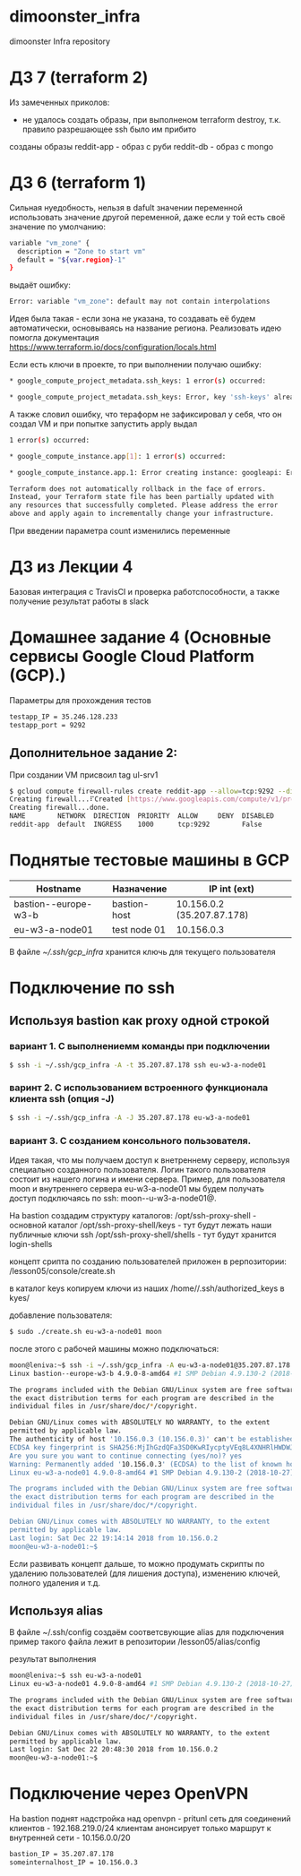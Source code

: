 # dimoonster_infra
dimoonster Infra repository

# ДЗ 7 (terraform 2)
Из замеченных приколов: 
 * не удалось создать образы, при выполненом terraform destroy, т.к. правило разрешающее ssh было им прибито

созданы образы
  reddit-app - образ с руби
  reddit-db  - образ с mongo

# ДЗ 6 (terraform 1)

Сильная нуедобность, нельзя в dafult значении переменной использовать значение другой переменной, даже если у той есть своё значение по умолчанию:
```sh
variable "vm_zone" {
  description = "Zone to start vm"
  default = "${var.region}-1"
}
```
выдаёт ошибку:
```sh
Error: variable "vm_zone": default may not contain interpolations
```

Идея была такая - если зона не указана, то создавать её будем автоматически, основываясь на название региона. Реализовать идею помогла документация https://www.terraform.io/docs/configuration/locals.html 

Если есть ключи в проекте, то при выполнении получаю ошибку:
```sh
* google_compute_project_metadata.ssh_keys: 1 error(s) occurred:

* google_compute_project_metadata.ssh_keys: Error, key 'ssh-keys' already exists in project
```
А также словил ошибку, что тераформ не зафиксировал у себя, что он создал VM и при попытке запустить apply выдал
```sh
1 error(s) occurred:

* google_compute_instance.app[1]: 1 error(s) occurred:

* google_compute_instance.app.1: Error creating instance: googleapi: Error 409: The resource 'projects/clean-algebra-226316/zones/europe-west3-a/instances/reddit-tf-app-var' already exists, alreadyExists

Terraform does not automatically rollback in the face of errors.
Instead, your Terraform state file has been partially updated with
any resources that successfully completed. Please address the error
above and apply again to incrementally change your infrastructure.
```

При введении параметра count изменились переменные





# ДЗ из Лекции 4

Базовая интеграция с TravisCI и проверка работспособности, а также получение результат работы в slack

# Домашнее задание 4 (Основные сервисы Google Cloud Platform (GCP).) 

Параметры для прохождения тестов

```sh
testapp_IP = 35.246.128.233
testapp_port = 9292
```

## Дополнительное задание 2:

При создании VM присвоил tag ul-srv1

```sh
$ gcloud compute firewall-rules create reddit-app --allow=tcp:9292 --direction=INGRESS --target-tags=ul-srv1
Creating firewall...⠏Created [https://www.googleapis.com/compute/v1/projects/clean-algebra-226316/global/firewalls/reddit-app].                                                               
Creating firewall...done.                                                                                                                                                                     
NAME        NETWORK  DIRECTION  PRIORITY  ALLOW     DENY  DISABLED
reddit-app  default  INGRESS    1000      tcp:9292        False
```


# Поднятые тестовые машины в GCP
| Hostname | Назначение | IP int (ext) |
| -------- | ---------- | ------------ |
| bastion--europe-w3-b | bastion-host | 10.156.0.2 (35.207.87.178) |
| eu-w3-a-node01 | test node 01 | 10.156.0.3 |
В файле *~/.ssh/gcp_infra* хранится ключь для текущего пользователя

# Подключение по ssh

## Используя bastion как proxy одной строкой

### вариант 1. С выполнениемм команды при подключении
```sh
$ ssh -i ~/.ssh/gcp_infra -A -t 35.207.87.178 ssh eu-w3-a-node01
```
### варинт 2. С использованием встроенного функционала клиента ssh (опция -J)
 ```sh
 $ ssh -i ~/.ssh/gcp_infra -A -J 35.207.87.178 eu-w3-a-node01
 ```

### вариант 3. С созданием консольного пользователя.  

Идея такая, что мы получаем доступ к внетреннему серверу, используя специально созданного пользователя.
Логин такого пользователя состоит из нашего логина и имени сервера. 
Пример, для пользователя moon и внутреннего сервера eu-w3-a-node01 мы будем получать доступ 
подключаясь по ssh:  moon--u-w3-a-node01@<bastion-ip>.

На bastion создадим структуру каталогов:
/opt/ssh-proxy-shell        - основной каталог
/opt/ssh-proxy-shell/keys   - тут будут лежать наши публичные ключи ssh
/opt/ssh-proxy-shell/shells - тут будут хранится login-shells

концепт срипта по созданию пользователей приложен в рерпозитории: /lesson05/console/create.sh

в каталог keys копируем ключи из наших /home/<username>/.ssh/authorized_keys в kyes/<username>

добавление пользователя:
```sh
$ sudo ./create.sh eu-w3-a-node01 moon
```
после этого с рабочей машины можно подключаться:
```sh
moon@leniva:~$ ssh -i ~/.ssh/gcp_infra -A eu-w3-a-node01@35.207.87.178
Linux bastion--europe-w3-b 4.9.0-8-amd64 #1 SMP Debian 4.9.130-2 (2018-10-27) x86_64

The programs included with the Debian GNU/Linux system are free software;
the exact distribution terms for each program are described in the
individual files in /usr/share/doc/*/copyright.

Debian GNU/Linux comes with ABSOLUTELY NO WARRANTY, to the extent
permitted by applicable law.
The authenticity of host '10.156.0.3 (10.156.0.3)' can't be established.
ECDSA key fingerprint is SHA256:MjIhGzdQFa3SD0KwRIycptyVEq8L4XNHRlHWDWJhwSQ.
Are you sure you want to continue connecting (yes/no)? yes
Warning: Permanently added '10.156.0.3' (ECDSA) to the list of known hosts.
Linux eu-w3-a-node01 4.9.0-8-amd64 #1 SMP Debian 4.9.130-2 (2018-10-27) x86_64

The programs included with the Debian GNU/Linux system are free software;
the exact distribution terms for each program are described in the
individual files in /usr/share/doc/*/copyright.

Debian GNU/Linux comes with ABSOLUTELY NO WARRANTY, to the extent
permitted by applicable law.
Last login: Sat Dec 22 19:14:14 2018 from 10.156.0.2
moon@eu-w3-a-node01:~$ 
```

Если развивать концепт дальше, то можно продумать скрипты по удалению пользователей (для лишения доступа), изменению ключей, полного удаления и т.д.

## Используя alias 

В файле ~/.ssh/config создаём соответсвующие alias для подключения 
пример такого файла лежит в репозитории /lesson05/alias/config

результат выполнения
```sh
moon@leniva:~$ ssh eu-w3-a-node01
Linux eu-w3-a-node01 4.9.0-8-amd64 #1 SMP Debian 4.9.130-2 (2018-10-27) x86_64

The programs included with the Debian GNU/Linux system are free software;
the exact distribution terms for each program are described in the
individual files in /usr/share/doc/*/copyright.

Debian GNU/Linux comes with ABSOLUTELY NO WARRANTY, to the extent
permitted by applicable law.
Last login: Sat Dec 22 20:48:30 2018 from 10.156.0.2
moon@eu-w3-a-node01:~$ 

```

# Подключение через OpenVPN

На bastion поднят надстройка над openvpn - pritunl
сеть для соединений клиентов - 192.168.219.0/24
клиентам анонсирует только маршрут к внутренней сети - 10.156.0.0/20

```sh
bastion_IP = 35.207.87.178
someinternalhost_IP = 10.156.0.3
```
